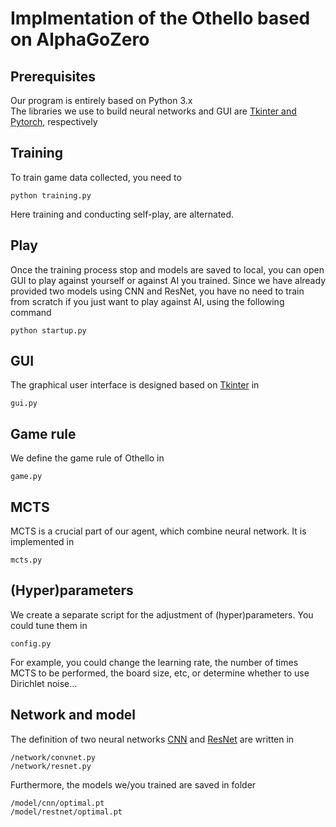 # Implmentation of the Othello based on AlphaGoZero
## Prerequisites
Our program is entirely based on Python 3.x <br>
The libraries we use to build neural networks and GUI are <u>Tkinter<u> and </u>Pytorch</u>, respectively
## Training
To train game data collected, you need to
```
python training.py
```
Here training and conducting self-play, are alternated.

## Play
Once the training process stop and models are saved to local, you can open GUI to play against yourself or against AI you trained. Since we have already provided two models using CNN and ResNet, you have no need to train from scratch if you just want to play against AI, using the following command
```
python startup.py
```
## GUI
The graphical user interface is designed based on <u>Tkinter</u> in
```
gui.py
```

## Game rule
We define the game rule of Othello in
```
game.py
```

## MCTS
MCTS is a crucial part of our agent, which combine neural network. It is implemented in 
```
mcts.py
```

## (Hyper)parameters
We create a separate script for the adjustment of (hyper)parameters. You could tune them in
```
config.py
```
For example, you could change the learning rate, the number of times MCTS to be performed, the board size, etc, or determine whether to use Dirichlet noise...

## Network and model
The definition of two neural networks <u>CNN</u> and <u>ResNet</u> are written in
```
/network/convnet.py
/network/resnet.py
```
Furthermore, the models we/you trained are saved in folder
```
/model/cnn/optimal.pt
/model/restnet/optimal.pt
```


